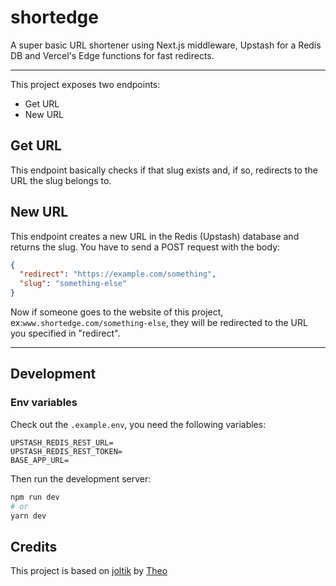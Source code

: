 # shortedge

A super basic URL shortener using Next.js middleware, Upstash for a Redis DB and Vercel's Edge functions for fast redirects.

---

This project exposes two endpoints:

- Get URL
- New URL

## Get URL

This endpoint basically checks if that slug exists and, if so, redirects to the URL the slug belongs to.

## New URL

This endpoint creates a new URL in the Redis (Upstash) database and returns the slug. You have to send a POST request with the body:

```json
{
  "redirect": "https://example.com/something",
  "slug": "something-else"
}
```

Now if someone goes to the website of this project, ex:`www.shortedge.com/something-else`, they will be redirected to the URL you specified in "redirect".

---

## Development

### Env variables

Check out the `.example.env`, you need the following variables:

```env
UPSTASH_REDIS_REST_URL=
UPSTASH_REDIS_REST_TOKEN=
BASE_APP_URL=
```

Then run the development server:

```bash
npm run dev
# or
yarn dev
```

## Credits

This project is based on [joltik](https://github.com/TheoBr/joltik) by [Theo](https://github.com/TheoBr)
